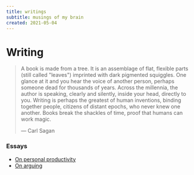 ```yaml
---
title: writings
subtitle: musings of my brain
created: 2021-05-04
---
```


# Writing

> A book is made from a tree. It is an assemblage of flat, flexible parts
> (still called "leaves") imprinted with dark pigmented squiggles.
> One glance at it and you hear the voice of another person, perhaps
> someone dead for thousands of years. Across the millennia, the author is
> speaking, clearly and silently, inside your head, directly to you.
> Writing is perhaps the greatest of human inventions, binding together
> people, citizens of distant epochs, who never knew one another. Books
> break the shackles of time, proof that humans can work magic.
>
> ― Carl Sagan

### Essays

- [On personal productivity](On_Personal_Productivity.html)
- [On arguing](On_Arguing.html)
